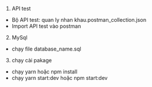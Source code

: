 1) API test
  - Bộ API test: quan ly nhan khau.postman_collection.json
  - Import API test vào postman
2) MySql
  - chạy file database_name.sql
3) chạy cài pakage
  - chạy yarn hoặc npm install
  - chạy yarn start:dev hoặc npm start:dev